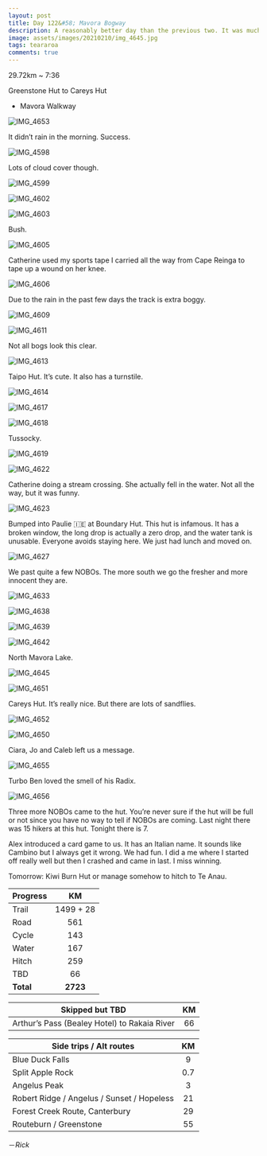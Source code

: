 ```yaml
---
layout: post
title: Day 122&#58; Mavora Bogway
description: A reasonably better day than the previous two. It was much drier in the sky, but not so much on the ground. Pretty boggy for half of the way. Otherwise quite fast going. 
image: assets/images/20210210/img_4645.jpg
tags: teararoa
comments: true
---
```


29.72km ~ 7:36

Greenstone Hut to Careys Hut

- Mavora Walkway

![IMG_4653](/assets/images/20210210/img_4653.jpg)

It didn’t rain in the morning. Success.

![IMG_4598](/assets/images/20210210/img_4598.jpg)

Lots of cloud cover though. 

![IMG_4599](/assets/images/20210210/img_4599.jpg)

![IMG_4602](/assets/images/20210210/img_4602.jpg)

![IMG_4603](/assets/images/20210210/img_4603.jpg)

Bush. 

![IMG_4605](/assets/images/20210210/img_4605.jpg)

Catherine used my sports tape I carried all the way from Cape Reinga to tape up a wound on her knee. 

![IMG_4606](/assets/images/20210210/img_4606.jpg)

Due to the rain in the past few days the track is extra boggy. 

![IMG_4609](/assets/images/20210210/img_4609.jpg)

![IMG_4611](/assets/images/20210210/img_4611.jpg)

Not all bogs look this clear. 

![IMG_4613](/assets/images/20210210/img_4613.jpg)

Taipo Hut. It’s cute. It also has a turnstile. 

![IMG_4614](/assets/images/20210210/img_4614.jpg)

![IMG_4617](/assets/images/20210210/img_4617.jpg)

![IMG_4618](/assets/images/20210210/img_4618.jpg)

Tussocky. 

![IMG_4619](/assets/images/20210210/img_4619.jpg)

![IMG_4622](/assets/images/20210210/img_4622.jpg)

Catherine doing a stream crossing. She actually fell in the water. Not all the way, but it was funny.

![IMG_4623](/assets/images/20210210/img_4623.jpg)

Bumped into Paulie 🇮🇪 at Boundary Hut. This hut is infamous. It has a broken window, the long drop is actually a zero drop, and the water tank is unusable. Everyone avoids staying here. We just had lunch and moved on. 

![IMG_4627](/assets/images/20210210/img_4627.jpg)

We past quite a few NOBOs. The more south we go the fresher and more innocent they are. 

![IMG_4633](/assets/images/20210210/img_4633.jpg)

![IMG_4638](/assets/images/20210210/img_4638.jpg)

![IMG_4639](/assets/images/20210210/img_4639.jpg)

![IMG_4642](/assets/images/20210210/img_4642.jpg)

North Mavora Lake. 

![IMG_4645](/assets/images/20210210/img_4645.jpg)

![IMG_4651](/assets/images/20210210/img_4651.jpg)

Careys Hut. It’s really nice. But there are lots of sandflies. 

![IMG_4652](/assets/images/20210210/img_4652.jpg)

![IMG_4650](/assets/images/20210210/img_4650.jpg)

Ciara, Jo and Caleb left us a message. 

![IMG_4655](/assets/images/20210210/img_4655.jpg)

Turbo Ben loved the smell of his Radix. 

![IMG_4656](/assets/images/20210210/img_4656.jpg)

Three more NOBOs came to the hut. You’re never sure if the hut will be full or not since you have no way to tell if NOBOs are coming. Last night there was 15 hikers at this hut. Tonight there is 7. 

Alex introduced a card game to us. It has an Italian name. It sounds like Cambino but I always get it wrong. We had fun. I did a me where I started off really well but then I crashed and came in last. I miss winning. 

Tomorrow: Kiwi Burn Hut or manage somehow to hitch to Te Anau. 

| Progress | KM |
| ---- |:----:|
| Trail | 1499 + 28 |
| Road | 561 |
| Cycle | 143 |
| Water | 167 |
| Hitch | 259 |
| TBD | 66 |
| **Total** | **2723** |

| Skipped but TBD | KM |
| ---- |:----:|
| Arthur’s Pass (Bealey Hotel) to Rakaia River | 66 |

| Side trips / Alt routes | KM |
| ---- |:----:|
| Blue Duck Falls | 9 |
| Split Apple Rock | 0.7 |
| Angelus Peak | 3 |
| Robert Ridge / Angelus / Sunset / Hopeless | 21 |
| Forest Creek Route, Canterbury | 29 |
| Routeburn / Greenstone | 55 |

－_Rick_